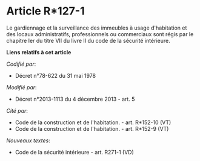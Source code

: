 # Article R*127-1

Le gardiennage et la surveillance des immeubles à usage d'habitation et des locaux administratifs, professionnels ou
commerciaux sont régis par le chapitre Ier du titre VII du livre II du code de la sécurité intérieure.

**Liens relatifs à cet article**

_Codifié par_:

  - Décret n°78-622 du 31 mai 1978

_Modifié par_:

  - Décret n°2013-1113 du 4 décembre 2013 - art. 5

_Cité par_:

  - Code de la construction et de l'habitation. - art. R*152-10 (VT)
  - Code de la construction et de l'habitation. - art. R*152-9 (VT)

_Nouveaux textes_:

  - Code de la sécurité intérieure - art. R271-1 (VD)
